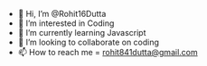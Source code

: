 - 👋 Hi, I’m @Rohit16Dutta
- 👀 I’m interested in Coding
- 🌱 I’m currently learning Javascript
- 💞️ I’m looking to collaborate on coding
- 📫 How to reach me = rohit841dutta@gmail.com

<!---
Rohit16Dutta/Rohit16Dutta is a ✨ special ✨ repository because its `README.md` (this file) appears on your GitHub profile.
You can click the Preview link to take a look at your changes.
--->
